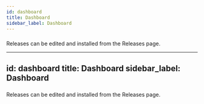 ```yaml
---
id: dashboard
title: Dashboard
sidebar_label: Dashboard
---
```

### 
Releases can be edited and installed from the Releases page.

---
id: dashboard
title: Dashboard
sidebar_label: Dashboard
---
### 
Releases can be edited and installed from the Releases page.

